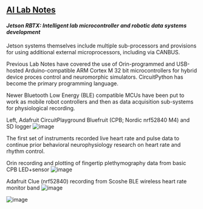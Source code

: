 ## <u>AI Lab Notes</u>

#### ***Jetson RBTX: Intelligent lab microcontroller and robotic data systems development***

Jetson systems themselves include multiple sub-processors and provisions for using additional external microprocessors, including via CANBUS.  

Previous Lab Notes have covered the use of Orin-programmed and USB-hosted Arduino-compatible ARM Cortex M 32 bit microcontrollers for hybrid device proces control and neuromorphic simulators. CircuitPython has become the primary programming language.

Newer Bluetooth Low Energy (BLE) compatible MCUs have been put to work as mobile robot controllers and then as data acquisition sub-systems for physiological recording. 

Left, Adafruit CircuitPlayground Bluefruit (CPB; Nordic nrf52840 M4) and SD logger
![image](https://github.com/user-attachments/assets/1dbb6414-f6ad-43e0-a9c1-d8fb5c1c0a96)

The first set of instruments recorded live heart rate and pulse data to continue prior behavioral neurophysiology research on heart rate and rhythm control.

Orin recording and plotting of fingertip plethymography data from basic CPB LED+sensor
![image](https://github.com/rtrelease/Jetson-Symbolics-Neuromorphics/assets/71346897/d1efbbcb-2319-44e4-9c71-8907daa23c82)

Adafruit Clue (nrf52840) recording from Scoshe BLE wireless heart rate monitor band
![image](https://github.com/user-attachments/assets/3ddc7a50-f78d-4304-9a2f-ce9941ac9323)


![image](https://github.com/user-attachments/assets/eec72879-aad0-4d5b-964b-f24d917cf5af)
